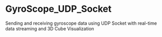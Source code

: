 # GyroScope_UDP_Socket
 Sending and receiving gyroscope data using UDP Socket with real-time data streaming and 3D Cube Visualization
